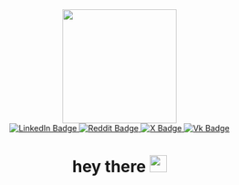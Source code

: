 
<!--
**Danil-SkiPPer/Danil-SkiPPer** is a ✨ _special_ ✨ repository because its `README.md` (this file) appears on your GitHub profile.

Here are some ideas to get you started:

- 🔭 I’m currently working on ...
- 🌱 I’m currently learning ...
- 👯 I’m looking to collaborate on ...
- 🤔 I’m looking for help with ...
- 💬 Ask me about ...
- 📫 How to reach me: ...
- 😄 Pronouns: ...
- ⚡ Fun fact: ...
-->


<div id="header" align="center">
<img src="https://i.giphy.com/media/v1.Y2lkPTc5MGI3NjExbWZyY2EwaTJ5OW4ybDNwMXdyaDkwd3F6b3J4NnZmbTU0cW41NDhjYSZlcD12MV9pbnRlcm5hbF9naWZfYnlfaWQmY3Q9Zw/2IudUHdI075HL02Pkk/giphy.gif" width="200"/>
</div>


<div id="badges" align="center" >
  <a href="https://www.linkedin.com/in/danil-losev/">
    <img src="https://img.shields.io/badge/LikedIn-1439d0?logo=linkedin&logoColor=white&style=for-the-badge" alt="LinkedIn Badge"/>
  </a>
   
  <a href="https://www.reddit.com/user/Danil_Losev/">
    <img src="https://img.shields.io/badge/Reddit-d81c1e?logo=Reddit&logoColor=white&style=for-the-badge" alt="Reddit Badge"/>
  </a>
  
  <a href="https://x.com/Dan_the_SkiPPer">
    <img src="https://img.shields.io/badge/X-grey?logo=X&logoColor=white&style=for-the-badge" alt="X Badge"/>
  </a>
   
  <a href="https://vk.com/smartburito">
    <img src="https://img.shields.io/badge/vKontakte-254dea?logo=Vk&logoColor=white&style=for-the-badge" alt="Vk Badge"/>
  </a>
</div>

<div id="info" align="center">
<img src="https://komarev.com/ghpvc/?username=Danil-SkiPPer&color=brightgreen&style=flat-square&label=PROFILE+VIEWS&abbreviated=true" alt=""/>
</div>



<h1 align="center">
  hey there
  <img src="https://media.giphy.com/media/hvRJCLFzcasrR4ia7z/giphy.gif" width="30px"/>
</h1>
